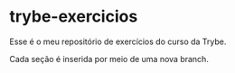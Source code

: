 # trybe-exercicios

Esse é o meu repositório de exercícios do curso da Trybe. 

Cada seção é inserida por meio de uma nova branch.
